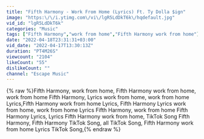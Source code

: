 ```yaml
---
title: "Fifth Harmony - Work From Home (Lyrics) Ft. Ty Dolla $ign"
image: "https:\/\/i.ytimg.com\/vi\/lgR5LdDkT6k\/hqdefault.jpg"
vid_id: "lgR5LdDkT6k"
categories: "Music"
tags: ["Fifth Harmony","work from home","Fifth Harmony work from home"]
date: "2022-04-18T23:31:31+03:00"
vid_date: "2022-04-17T13:30:13Z"
duration: "PT4M26S"
viewcount: "2104"
likeCount: "55"
dislikeCount: ""
channel: "Escape Music"
---
```

{% raw %}Fifth Harmony, work from home, Fifth Harmony work from home, work from home Fifth Harmony, Lyrics work from home, work from home Lyrics,Fifth Harmony work from home Lyrics, Fifth Harmony Lyrics work from home, work from home Lyrics Fifth Harmony, work from home Fifth Harmony Lyrics, Lyrics Fifth Harmony work from home, TikTok Song Fifth Harmony, Fifth Harmony TikTok Song, all TikTok Song, Fifth Harmony work from home Lyrics TikTok Song,{% endraw %}
